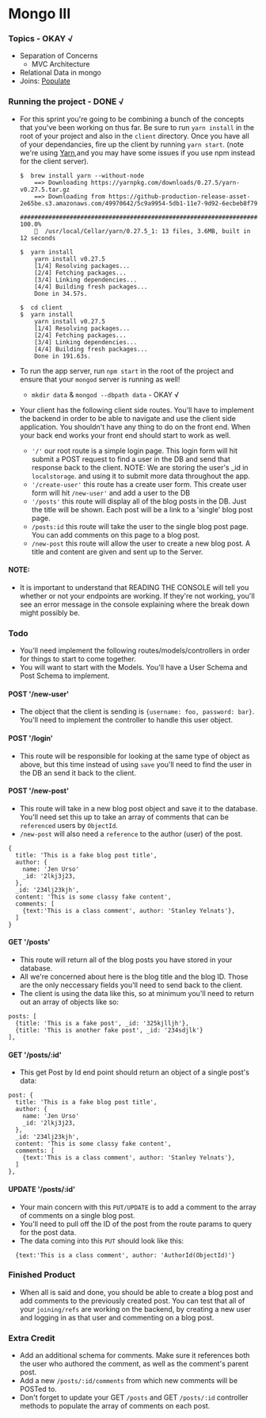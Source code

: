 # Mongo III

### Topics - OKAY √
* Separation of Concerns
  * MVC Architecture
* Relational Data in mongo
* Joins: [Populate](http://mongoosejs.com/docs/populate.html)

### Running the project - DONE √
* For this sprint you're going to be combining a bunch of the concepts that you've been working on thus far. Be sure to run `yarn install` in the root of your project and also in the `client` directory. Once you have all of your dependancies, fire up the client by running `yarn start`. (note we're using [Yarn](https://yarnpkg.com/en/),and you may have some issues if you use npm instead for the client server).
  ```console
  $  brew install yarn --without-node
      ==> Downloading https://yarnpkg.com/downloads/0.27.5/yarn-v0.27.5.tar.gz
      ==> Downloading from https://github-production-release-asset-2e65be.s3.amazonaws.com/49970642/5c9a9954-5db1-11e7-9d92-6ecbeb8f79
      ######################################################################## 100.0%
      🍺  /usr/local/Cellar/yarn/0.27.5_1: 13 files, 3.6MB, built in 12 seconds

  $  yarn install
      yarn install v0.27.5
      [1/4] Resolving packages...
      [2/4] Fetching packages...
      [3/4] Linking dependencies...
      [4/4] Building fresh packages...
      Done in 34.57s.

  $  cd client
  $  yarn install
      yarn install v0.27.5
      [1/4] Resolving packages...
      [2/4] Fetching packages...
      [3/4] Linking dependencies...
      [4/4] Building fresh packages...
      Done in 191.63s.
  ```
* To run the app server, run `npm start` in the root of the project and ensure that your `mongod` server is running as well!
  - `mkdir data` & `mongod --dbpath data` - OKAY √

* Your client has the following client side routes. You'll have to implement the backend in order to be able to navigate and use the client side application. You shouldn't have any thing to do on the front end. When your back end works your front end should start to work as well.
  - `'/'` our root route is a simple login page. This login form will hit submit a POST request to find a user in the DB and send that response back to the client. NOTE: We are storing the user's _id in `localstorage`. and using it to submit more data throughout the app.
  - `'/create-user'` this route has a create user form. This create user form will hit `/new-user'` and add a user to the DB
  - `'/posts'` this route will display all of the blog posts in the DB. Just the title will be shown. Each post will be a link to a 'single' blog post page.
  - `/posts:id` this route will take the user to the single blog post page. You can add comments on this page to a blog post.
  - `/new-post` this route will allow the user to create a new blog post. A title and content are given and sent up to the Server.
#### NOTE:
  - It is important to understand that READING THE CONSOLE will tell you whether or not your endpoints are working. If they're not working, you'll see an error message in the console explaining where the break down might possibly be.

### Todo
* You'll need implement the following routes/models/controllers in order for things to start to come together.
* You will want to start with the Models. You'll have a User Schema and Post Schema to implement.

#### POST '/new-user'
* The object that the client is sending is `{username: foo, password: bar}`. You'll need to implement the controller to handle this user object.

#### POST '/login'
* This route will be responsible for looking at the same type of object as above, but this time instead of using `save` you'll need to find the user in the DB an send it back to the client.

#### POST '/new-post'
* This route will take in a new blog post object and save it to the database. You'll need set this up to take an array of comments that can be `referenced` users by `ObjectId`.
* `/new-post` will also need a `reference` to the author (user) of the post.

```
{
  title: 'This is a fake blog post title',
  author: {
    name: 'Jen Urso'
    _id: '2lkj3j23,
  },
  _id: '234lj23kjh',
  content: 'This is some classy fake content',
  comments: [
    {text:'This is a class comment', author: 'Stanley Yelnats'},
  ]
}
```

#### GET '/posts'
* This route will return all of the blog posts you have stored in your database.
* All we're concerned about here is the blog title and the blog ID. Those are the only neccessary fields you'll need to send back to the client.
* The client is using the data like this, so at minimum you'll need to return out an array of objects like so:
```
posts: [
  {title: 'This is a fake post', _id: '325kjlljh'},
  {title: 'This is another fake post', _id: '234sdjlk'}
],
```
#### GET '/posts/:id'
* This get Post by Id end point should return an object of a single post's data:
```
post: {
  title: 'This is a fake blog post title',
  author: {
    name: 'Jen Urso'
    _id: '2lkj3j23,
  },
  _id: '234lj23kjh',
  content: 'This is some classy fake content',
  comments: [
    {text:'This is a class comment', author: 'Stanley Yelnats'},
  ]
},
```
#### UPDATE '/posts/:id'
* Your main concern with this `PUT/UPDATE` is to add a comment to the array of comments on a single blog post.
* You'll need to pull off the ID of the post from the route params to query for the post data.
* The data coming into this `PUT` should look like this:

```
  {text:'This is a class comment', author: 'AuthorId(ObjectId)'}
```

### Finished Product
* When all is said and done, you should be able to create a blog post and add comments to the previously created post. You can test that all of your `joining/refs` are working on the backend, by creating a new user and logging in as that user and commenting on a blog post.

### Extra Credit
* Add an additional schema for comments. Make sure it references both the user who authored the comment, as well as the comment's parent post.
* Add a new `/posts/:id/comments` from which new comments will be POSTed to.
* Don't forget to update your GET `/posts` and GET `/posts/:id` controller methods to populate the array of comments on each post.
